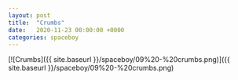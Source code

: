 ```yaml
---
layout: post
title:  "Crumbs"
date:   2020-11-23 00:00:00 +0000
categories: spaceboy
---
```


[![Crumbs]({{ site.baseurl }}/spaceboy/09%20-%20crumbs.png)]({{ site.baseurl }}/spaceboy/09%20-%20crumbs.png)

